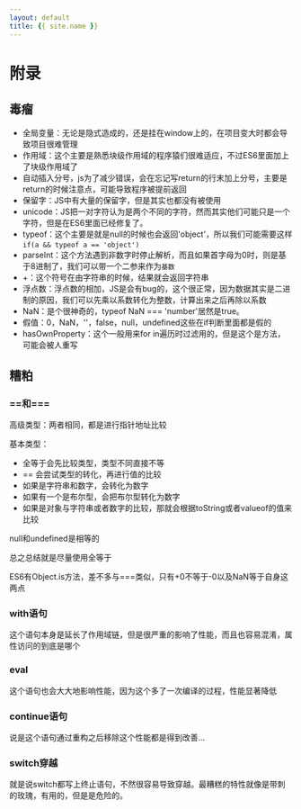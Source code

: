 ```yaml
---
layout: default
title: {{ site.name }}
---
```

# 附录
## 毒瘤

 - 全局变量：无论是隐式造成的，还是挂在window上的，在项目变大时都会导致项目很难管理
 - 作用域：这个主要是熟悉块级作用域的程序猿们很难适应，不过ES6里面加上了块级作用域了
 - 自动插入分号，js为了减少错误，会在忘记写return的行末加上分号，主要是return的时候注意点，可能导致程序被提前返回
 - 保留字：JS中有大量的保留字，但是其实也都没有被使用
 - unicode：JS把一对字符认为是两个不同的字符，然而其实他们可能只是一个字符，但是在ES6里面已经修复了。
 - typeof：这个主要是就是null的时候也会返回'object'，所以我们可能需要这样`if(a && typeof a == 'object')`
 - parseInt：这个方法遇到非数字时停止解析，而且如果首字母为0时，则是基于8进制了，我们可以带一个二参来作为`基数`
 - +：这个符号在由字符串的时候，结果就会返回字符串
 - 浮点数：浮点数的相加，JS是会有bug的，这个很正常，因为数据其实是二进制的原因，我们可以先乘以系数转化为整数，计算出来之后再除以系数
 - NaN：是个很神奇的，typeof NaN === 'number'居然是true。
 - 假值：0，NaN，''，false，null，undefined这些在if判断里面都是假的
 - hasOwnProperty：这个一般用来for in遍历时过滤用的，但是这个是方法，可能会被人重写

## 糟粕
### ==和===
高级类型：两者相同，都是进行指针地址比较

基本类型：

 - 全等于会先比较类型，类型不同直接不等
 - == 会尝试类型的转化，再进行值的比较
  - 如果是字符串和数字，会转化为数字
  - 如果有一个是布尔型，会把布尔型转化为数字
  - 如果是对象与字符串或者数字的比较，那就会根据toString或者valueof的值来比较

null和undefined是相等的

总之总结就是尽量使用全等于

ES6有Object.is方法，差不多与===类似，只有+0不等于-0以及NaN等于自身这两点

### with语句
这个语句本身是延长了作用域链，但是很严重的影响了性能，而且也容易混淆，属性访问的到底是哪个

### eval
这个语句也会大大地影响性能，因为这个多了一次编译的过程，性能显著降低

### continue语句
说是这个语句通过重构之后移除这个性能都是得到改善...

### switch穿越
就是说switch都写上终止语句，不然很容易导致穿越。最糟糕的特性就像是带刺的玫瑰，有用的，但是是危险的。
